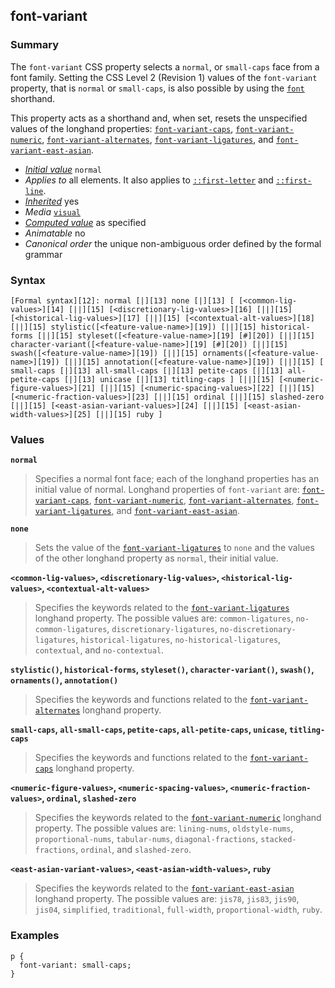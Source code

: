 ## font-variant

### Summary

The `font-variant` CSS property selects a `normal`, or `small-caps` face from a font family. Setting the CSS Level 2 (Revision 1) values of the  `font-variant` property, that is `normal` or `small-caps`, is also possible by using the [`font`][0] shorthand.

This property acts as a shorthand and, when set, resets the unspecified values of the longhand properties: [`font-variant-caps`][1], [`font-variant-numeric`][2], [`font-variant-alternates`][3], [`font-variant-ligatures`][4], and [`font-variant-east-asian`][5].

* _[Initial value][6]_ `normal` 
* _Applies to_ all elements. It also applies to [`::first-letter`][7] and [`::first-line`][8]. 
* _[Inherited][9]_ yes 
* _Media_ [`visual`][10] 
* _[Computed value][11]_ as specified 
* _Animatable_ no 
* _Canonical order_ the unique non-ambiguous order defined by the formal grammar

### Syntax

    [Formal syntax][12]: normal [|][13] none [|][13] [ [<common-lig-values>][14] [||][15] [<discretionary-lig-values>][16] [||][15] [<historical-lig-values>][17] [||][15] [<contextual-alt-values>][18] [||][15] stylistic([<feature-value-name>][19]) [||][15] historical-forms [||][15] styleset([<feature-value-name>][19] [#][20]) [||][15] character-variant([<feature-value-name>][19] [#][20]) [||][15] swash([<feature-value-name>][19]) [||][15] ornaments([<feature-value-name>][19]) [||][15] annotation([<feature-value-name>][19]) [||][15] [ small-caps [|][13] all-small-caps [|][13] petite-caps [|][13] all-petite-caps [|][13] unicase [|][13] titling-caps ] [||][15] [<numeric-figure-values>][21] [||][15] [<numeric-spacing-values>][22] [||][15] [<numeric-fraction-values>][23] [||][15] ordinal [||][15] slashed-zero [||][15] [<east-asian-variant-values>][24] [||][15] [<east-asian-width-values>][25] [||][15] ruby ] 
    

### Values

**`normal`**

> Specifies a normal font face; each of the longhand properties has an initial value of normal. Longhand properties of `font-variant` are: [`font-variant-caps`][1], [`font-variant-numeric`][2], [`font-variant-alternates`][3], [`font-variant-ligatures`][4], and [`font-variant-east-asian`][5].

**`none`**

> Sets the value of the [`font-variant-ligatures`][4] to `none` and the values of the other longhand property as `normal`, their initial value.

**`<common-lig-values>`, `<discretionary-lig-values>`, `<historical-lig-values>`, `<contextual-alt-values>`**

> Specifies the keywords related to the [`font-variant-ligatures`][4] longhand property. The possible values are: `common-ligatures`, `no-common-ligatures`, `discretionary-ligatures`, `no-discretionary-ligatures`, `historical-ligatures`, `no-historical-ligatures`, `contextual`, and `no-contextual`.

**`stylistic()`,  `historical-forms`, `styleset()`, `character-variant()`, `swash()`, `ornaments()`, `annotation()`**

> Specifies the keywords and functions related to the [`font-variant-alternates`][3] longhand property.

**`small-caps`, `all-small-caps`, `petite-caps`, `all-petite-caps`, `unicase`, `titling-caps`**

> Specifies the keywords and functions related to the [`font-variant-caps`][1] longhand property.

**`<numeric-figure-values>`, `<numeric-spacing-values>`, `<numeric-fraction-values>`, `ordinal`, `slashed-zero`**

> Specifies the keywords related to the [`font-variant-numeric`][2] longhand property. The possible values are:  `lining-nums`, `oldstyle-nums`, `proportional-nums`, `tabular-nums`, `diagonal-fractions`, `stacked-fractions`, `ordinal`, and `slashed-zero`.

**`<east-asian-variant-values>`, `<east-asian-width-values>`, `ruby`**

> Specifies the keywords related to the [`font-variant-east-asian`][5] longhand property. The possible values are: `jis78`, `jis83`, `jis90`, `jis04`, `simplified`, `traditional`, `full-width`, `proportional-width`, `ruby`.

### Examples

    p {
      font-variant: small-caps;
    }



[0]: https://developer.mozilla.org/en/docs/Web/CSS/font "The font CSS property is either a shorthand property for setting font-style, font-variant, font-weight, font-size, line-height and font-family, or a way to set the element's font to a system font, using specific keywords."
[1]: https://developer.mozilla.org/en/docs/Web/CSS/font-variant-caps "The font-variant-caps CSS property controls the usage of alternate glyphs for capital letters. Scripts can have capital letter glyphs of different sizes, the normal uppercase glyphs, small capital glyphs, and petite capital glyphs. This property controls which alternate glyphs to use."
[2]: https://developer.mozilla.org/en/docs/Web/CSS/font-variant-numeric "The font-variant-numeric CSS property controls the usage of alternate glyphs for numbers, fractions, and ordinal markers."
[3]: https://developer.mozilla.org/en/docs/Web/CSS/font-variant-alternates "The font-variant-alternates CSS property controls the usage of alternate glyphs associated to alternative names defined in @font-feature-values."
[4]: https://developer.mozilla.org/en/docs/Web/CSS/font-variant-ligatures "The font-variant-ligatures CSS property controls which ligatures and contextual forms are used in textual content of the elements it applies to. This leads to more harmonized forms in the resulting text"
[5]: https://developer.mozilla.org/en/docs/Web/CSS/font-variant-east-asian "The font-variant-east-asian CSS property controls the usage of alternate glyphs for East Asian scripts, like Japanese and Chinese."
[6]: https://developer.mozilla.org/en/docs/CSS/initial_value
[7]: https://developer.mozilla.org/en/docs/Web/CSS/::first-letter "The ::first-letter CSS pseudo-element selects the first letter of the first line of a block, if it is not preceded by any other content (such as images or inline tables) on its line."
[8]: https://developer.mozilla.org/en/docs/Web/CSS/::first-line "The ::first-line CSS pseudo-element applies styles only to the first line of an element. The amount of the text on the first line depends of numerous factors, like the width of the elements or of the document, but also of the font size of the text. As all pseudo-elements, the selectors containing ::first-line does not match any real HTML element."
[9]: https://developer.mozilla.org/en/docs/CSS/inheritance
[10]: https://developer.mozilla.org/en/docs/CSS/@media#Media_groups
[11]: https://developer.mozilla.org/en/docs/CSS/computed_value
[12]: https://developer.mozilla.org/en/docs/CSS/Value_definition_syntax "CSS/Value_definition_syntax"
[13]: https://developer.mozilla.org/en/docs/CSS/Value_definition_syntax#Single_bar "Single bar: the two entities are optional, but exactly one must be present."
[14]: https://developer.mozilla.org/en/docs/CSS/CSS_values_syntax#syntax-common-lig-values "[ common-ligatures | no-common-ligatures ]"
[15]: https://developer.mozilla.org/en/docs/CSS/Value_definition_syntax#Double_bar "Double bar: the two entities are optional, and may appear in any order."
[16]: https://developer.mozilla.org/en/docs/CSS/CSS_values_syntax#syntax-discretionary-lig-values "[ discretionary-ligatures | no-discretionary-ligatures ]"
[17]: https://developer.mozilla.org/en/docs/CSS/CSS_values_syntax#syntax-historical-lig-values "[ historical-ligatures | no-historical-ligatures ]"
[18]: https://developer.mozilla.org/en/docs/CSS/CSS_values_syntax#syntax-contextual-alt-values "[ contextual | no-contextual ]"
[19]: https://developer.mozilla.org/en/docs/CSS/CSS_values_syntax#syntax-feature-value-name "IDENT"
[20]: https://developer.mozilla.org/en/docs/CSS/Value_definition_syntax#Hash_mark_(.23) "Hash mark multiplier: the previous entity may appear 0, 1 or several times, each occurence being separated from the previous one by a comma"
[21]: https://developer.mozilla.org/en/docs/CSS/CSS_values_syntax#syntax-numeric-figure-values "[ lining-nums | oldstyle-nums ]"
[22]: https://developer.mozilla.org/en/docs/CSS/CSS_values_syntax#syntax-numeric-spacing-values "[ proportional-nums | tabular-nums ]"
[23]: https://developer.mozilla.org/en/docs/CSS/CSS_values_syntax#syntax-numeric-fraction-values "[ diagonal-fractions | stacked-fractions ]"
[24]: https://developer.mozilla.org/en/docs/CSS/CSS_values_syntax#syntax-east-asian-variant-values "[ jis78 | jis83 | jis90 | jis04 | simplified | traditional ]"
[25]: https://developer.mozilla.org/en/docs/CSS/CSS_values_syntax#syntax-east-asian-width-values "[ full-width | proportional-width ]"